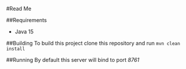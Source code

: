 #Read Me

##Requirements
* Java 15

##Building
To build this project clone this repository and run `mvn clean install`

##Running
By default this server will bind to port *8761*
